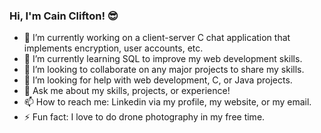 ### Hi, I'm Cain Clifton! :sunglasses: 

- 🔭 I’m currently working on a client-server C chat application that implements encryption, user accounts, etc. 
- 🌱 I’m currently learning SQL to improve my web development skills.
- 👯 I’m looking to collaborate on any major projects to share my skills.
- 🤔 I’m looking for help with web development, C, or Java projects.
- 💬 Ask me about my skills, projects, or experience!
- 📫 How to reach me: Linkedin via my profile, my website, or my email.
- ⚡ Fun fact: I love to do drone photography in my free time.
